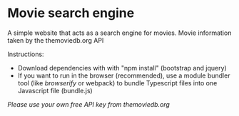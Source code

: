 # Movie search engine

A simple website that acts as a search engine for movies.
Movie information taken by the themoviedb.org API

Instructions:
- Download dependencies with with "npm install" (bootstrap and jquery)
- If you want to run in the browser (recommended), use a module bundler tool (like *browserify* or webpack) to bundle Typescript files into one Javascript file (bundle.js)
<!-- - If you want to run tests in the browser, do the same bundling process as above. -->

*Please use your own free API key from themoviedb.org*
